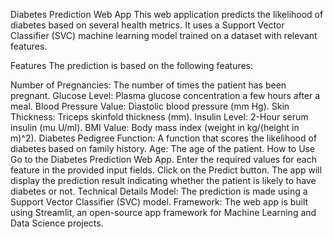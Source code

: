 


Diabetes Prediction Web App
This web application predicts the likelihood of diabetes based on several health metrics. It uses a Support Vector Classifier (SVC) machine learning model trained on a dataset with relevant features.

Features
The prediction is based on the following features:

Number of Pregnancies: The number of times the patient has been pregnant.
Glucose Level: Plasma glucose concentration a few hours after a meal.
Blood Pressure Value: Diastolic blood pressure (mm Hg).
Skin Thickness: Triceps skinfold thickness (mm).
Insulin Level: 2-Hour serum insulin (mu U/ml).
BMI Value: Body mass index (weight in kg/(height in m)^2).
Diabetes Pedigree Function: A function that scores the likelihood of diabetes based on family history.
Age: The age of the patient.
How to Use
Go to the Diabetes Prediction Web App.
Enter the required values for each feature in the provided input fields.
Click on the Predict button.
The app will display the prediction result indicating whether the patient is likely to have diabetes or not.
Technical Details
Model: The prediction is made using a Support Vector Classifier (SVC) model.
Framework: The web app is built using Streamlit, an open-source app framework for Machine Learning and Data Science projects.
